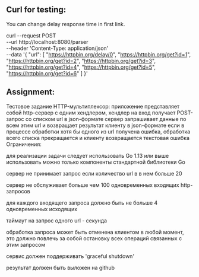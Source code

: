## Curl for testing:
You can change delay response time in first link.

curl --request POST \
  --url http://localhost:8080/parser \
  --header 'Content-Type: application/json' \
  --data '{
	"url": [
	"https://httpbin.org/delay/0",
	"https://httpbin.org/get?id=1",
	"https://httpbin.org/get?id=2",
	"https://httpbin.org/get?id=3",
	"https://httpbin.org/get?id=4",
	"https://httpbin.org/get?id=5",
	"https://httpbin.org/get?id=6"
	]
}'




## Assignment:
Тестовое задание HTTP-мультиплексор:
приложение представляет собой http-сервер с одним хендлером,
хендлер на вход получает POST-запрос со списком url в json-формате
сервер запрашивает данные по всем этим url и возвращает результат клиенту в json-формате
если в процессе обработки хотя бы одного из url получена ошибка, обработка всего списка прекращается и клиенту возвращается текстовая ошибка Ограничения:

для реализации задачи следует использовать Go 1.13 или выше
использовать можно только компоненты стандартной библиотеки Go

сервер не принимает запрос если количество url в в нем больше 20

сервер не обслуживает больше чем 100 одновременных входящих http-запросов

для каждого входящего запроса должно быть не больше 4 одновременных исходящих

таймаут на запрос одного url - секунда

обработка запроса может быть отменена клиентом в любой момент, это должно повлечь за собой остановку всех операций связанных с этим запросом

сервис должен поддерживать 'graceful shutdown'

результат должен быть выложен на github

